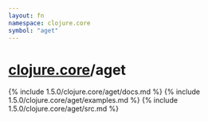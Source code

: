 ```yaml
---
layout: fn
namespace: clojure.core
symbol: "aget"
---
```


# [clojure.core](../)/aget

{% include 1.5.0/clojure.core/aget/docs.md %}
{% include 1.5.0/clojure.core/aget/examples.md %}
{% include 1.5.0/clojure.core/aget/src.md %}

